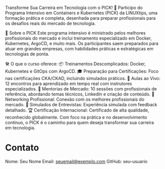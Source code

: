 Transforme Sua Carreira em Tecnologia com o PICK! 🚀
Participo do Programa Intensivo em Containers e Kubernetes (PICK) da LINUXtips, uma formação prática e completa, desenhada para preparar profissionais para os desafios reais do mercado de tecnologia.

🌟 Sobre o PICK
Este programa intensivo é ministrado pelos melhores profissionais do mercado e inclui treinamento especializado em Docker, Kubernetes, ArgoCD, e muito mais. Os participantes saem preparados para atuar em grandes empresas, com habilidades práticas e estratégicas em tecnologias de ponta.

🛠️ O que o curso oferece:
📦 Treinamentos Descomplicados: Docker, Kubernetes e GitOps com ArgoCD.
🎓 Preparação para Certificações: Foco nas certificações CKA/CKAD, incluindo simulados práticos.
📡 Aulas ao Vivo: 12 encontros para aprendizado em tempo real com instrutores especializados.
🧠 Mentorias de Mercado: 10 sessões com profissionais de referência, abordando temas técnicos, LinkedIn e criação de conteúdo.
🤝 Networking Profissional: Conexão com os melhores profissionais do mercado.
📝 Simulados de Entrevistas: Experiência simulada com feedback detalhado.
🏆 Certificação Internacional: Certificado de alta qualidade, reconhecido globalmente.
Com foco na prática e no desenvolvimento contínuo, o PICK é o caminho para quem deseja transformar sua carreira em tecnologia.

# Contato
Nome: Seu Nome
Email: seuemail@exemplo.com
GitHub: seu-usuario